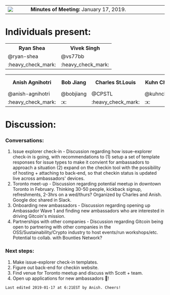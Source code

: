 <table>
<td width=100>
<img src='https://raw.githubusercontent.com/gitcoinco/gitcoinco/master/img/helmet.png'/>
</td>
<td width=800>
<strong>Minutes of Meeting:</strong> January 17, 2019. 
</td>
</table>

# Individuals present:
<table align="center">
  <tr>
    <th>Ryan Shea</th>
    <th>Vivek Singh</th>
  </tr>
  <tr>
    <td>@ryan-shea</td>
    <td>@vs77bb</td>
  </tr>
   <tr>
    <td>:heavy_check_mark:</td>
    <td>:heavy_check_mark:</td>
  </tr>
</table>
<table align="center">
  <tr>
    <th>Anish Agnihotri</th>
    <th>Bob Jiang</th>
    <th>Charles St.Louis</th>
    <th>Kuhn Chris</th>
    <th>Mickey</th>
    <th>Muhammad Usman</th>
    <th>Onuwa Nnachi Isaac</th>
    <th>Steven Hatzakis</th>
  </tr>
  <tr>
    <td>@anish-agnihotri</td>
    <td>@bobjiang</td>
    <td>@CPSTL</td>
    <td>@kuhnchris</td>
    <td>@msanmiguel21</td>
    <td>@usmanmuhd</td>
    <td>@iamonuwa</td>
    <td>@hatgit</td>
  </tr>
  <tr>
    <td>:heavy_check_mark:</td>
    <td>:x:</td>
    <td>:heavy_check_mark:</td>
    <td>:x:</td>
    <td>:x:</td>
    <td>:heavy_check_mark:</td>
    <td>:heavy_check_mark:</td>
    <td>:x:</td>
  </tr>
</table>

# Discussion: 

### Conversations:
1. Issue explorer check-in - Discussion regarding how issue-explorer check-in is going, with recommendations to (1) setup a set of template responses for issue types to make it convient for ambassadors to approach a situation (2) expand on the checkin tool with the possibility of hosting + attaching to back-end, so that checkin status is updated live across ambassadors' devices. 
2. Toronto meet-up - Discussion regarding potential meetup in downtown Toronto in February. Thinking 30-50 people, kickback signup, refreshments, 2-3hrs on a wed/thurs? Organized by Charles and Anish. Google doc shared in Slack.
3. Onboarding new ambassadors - Discussion regarding opening up Ambassador Wave 1 and finding new ambassadors who are interested in driving Gitcoin's mission.
4. Partnerships with other companies - Discussion regarding Gitcoin being open to partnering with other companies in the OSS/Sustainability/Crypto industry to host events/run workshops/etc. Potential to collab. with Bounties Network?

### Next steps:
1. Make issue-explorer check-in templates.
2. Figure out back-end for checkin website.
3. Find venue for Toronto meetup and discuss with Scott + team.
4. Open up applications for new ambassadors :tada:!

```
Last edited 2019-01-17 at 6:21EST by Anish. Cheers!
```

